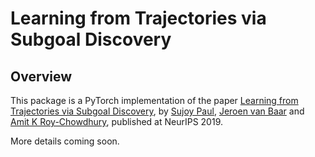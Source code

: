 # Learning from Trajectories via Subgoal Discovery

## Overview
This package is a PyTorch implementation of the paper [Learning from Trajectories via Subgoal Discovery](https://intra.ece.ucr.edu/~supaul/Webpage_files/subgoals_neurips_2019.pdf), by [Sujoy Paul](https://intra.ece.ucr.edu/~supaul/
), [Jeroen van Baar](http://www.merl.com/people/jeroen) and [Amit K Roy-Chowdhury](https://vcg.engr.ucr.edu/amit), published at NeurIPS 2019. 

More details coming soon.

